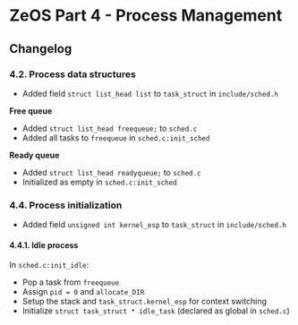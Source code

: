 # ZeOS Part 4 - Process Management

## Changelog

### 4.2. Process data structures

- Added field `struct list_head list` to `task_struct` in `include/sched.h`

**Free queue**
- Added `struct list_head freequeue;` to `sched.c`
- Added all tasks to `freequeue` in `sched.c:init_sched`

**Ready queue**
- Added `struct list_head readyqueue;` to `sched.c`
- Initialized as empty in `sched.c:init_sched`

### 4.4. Process initialization

- Added field `unsigned int kernel_esp` to `task_struct` in `include/sched.h`

#### 4.4.1. Idle process

In `sched.c:init_idle`:
- Pop a task from `freequeue`
- Assign `pid = 0` and `allocate_DIR`
- Setup the stack and `task_struct.kernel_esp` for context switching
- Initialize `struct task_struct * idle_task` (declared as global in `sched.c`)
